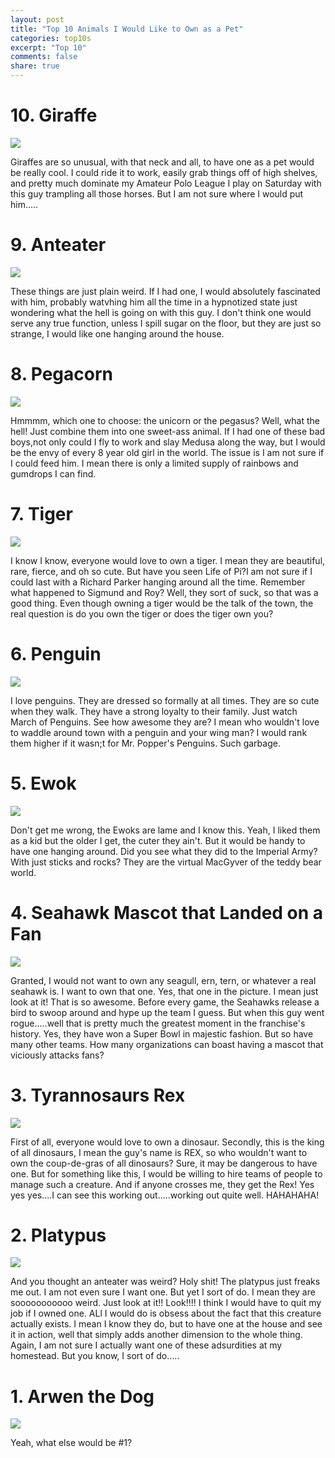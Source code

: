```yaml
---
layout: post
title: "Top 10 Animals I Would Like to Own as a Pet"
categories: top10s
excerpt: "Top 10"
comments: false
share: true
---
```




# 10. Giraffe

![](http://www.livescience.com/images/i/000/037/002/original/giraffe.jpg?interpolation=lanczos-none&downsize=696:*)


Giraffes are so unusual, with that neck and all, to have one as a pet would be really cool. I could ride it to work, easily grab things off of high shelves, and pretty much dominate my Amateur Polo League I play on Saturday with this guy trampling all those horses. But I am not sure where I would put him.....










# 9. Anteater

![](http://blog.londolozi.com/wp-content/uploads/2012/08/blog.anteater.jpg)

These things are just plain weird. If I had one, I would absolutely fascinated with him, probably watvhing him all the time in a hypnotized state just wondering what the hell is going on with this guy. I don't think one would serve any true function, unless I spill sugar on the floor, but they are just so strange, I would like one hanging around the house.


# 8. Pegacorn

![](https://s-media-cache-ak0.pinimg.com/736x/d4/30/90/d43090713309459ab14701c53d73b77d.jpg)


Hmmmm, which one to choose: the unicorn or the pegasus? Well, what the hell! Just combine them into one sweet-ass animal. If I had one of these bad boys,not only could I fly to work and slay Medusa along the way, but I would be the envy of every 8 year old girl in the world. The issue is I am not sure if I could feed him. I mean there is only a limited supply of rainbows and gumdrops I can find.




# 7. Tiger


![](http://animal-dream.com/data_images/tiger/tiger8.jpg)


I know I know, everyone would love to own a tiger. I mean they are beautiful, rare, fierce, and oh so cute. But have you seen Life of Pi?I am not sure if I could last with a Richard Parker hanging around all the time. Remember what happened to Sigmund and Roy? Well, they sort of suck, so that was a good thing. Even though owning a tiger would be the talk of the town, the real question is do you own the tiger or does the tiger own you? 


# 6.  Penguin

![](http://animal-dream.com/data_images/penguin/penguin3.jpg)

I love penguins. They are dressed so formally at all times. They are so cute when they walk. They have a strong loyalty to their family. Just watch March of Penguins. See how awesome they are? I mean who wouldn't love to waddle around town with a penguin and your wing man? I would rank them higher if it wasn;t for Mr. Popper's Penguins. Such garbage. 



# 5. Ewok


![](http://www.themarysue.com/wp-content/uploads/2015/06/wicket-640x277.jpg)


Don't get me wrong, the Ewoks are lame and I know this. Yeah, I liked them as a kid but the older I get, the cuter they ain't. But it would be handy to have one hanging around. Did you see what they did to the Imperial Army? With just sticks and rocks? They are the virtual MacGyver of the teddy bear world. 



# 4. Seahawk Mascot that Landed on a Fan

![](http://l.yimg.com/ny/api/res/1.2/Q0NMNJ4BTAI4ABMOVQcrpQ--/YXBwaWQ9aGlnaGxhbmRlcjtzbT0xO3c9NjQwO2g9MzYw/http://media.zenfs.com/en-US/video/video.nflhighlights.com/daa0403d59469d006b118410199e61cf)

Granted, I would not want to own any seagull, ern, tern, or whatever a real seahawk is. I want to own that one. Yes, that one in the picture. I mean just look at it! That is so awesome. Before every game, the Seahawks release a bird to swoop around and hype up the team I guess. But when this guy went rogue.....well that is pretty much the greatest moment in the franchise's history. Yes, they have won a Super Bowl in majestic fashion. But so have many other teams. How many organizations can boast having a mascot that viciously attacks fans? 


# 3. Tyrannosaurs Rex

![](http://www.abc.net.au/news/image/7251586-3x2-940x627.jpg)

First of all, everyone would love to own a dinosaur. Secondly, this is the king of all dinosaurs, I mean the guy's name is REX, so who wouldn't want to own the coup-de-gras of all dinosaurs? Sure, it may be dangerous to have one. But for something like this, I would be willing to hire teams of people to manage such a creature. And if anyone crosses me, they get the Rex! Yes yes yes....I can see this working out.....working out quite well. HAHAHAHA!


# 2. Platypus

![](http://www.livescience.com/images/i/000/009/679/original/090511-platypus-02.jpg?interpolation=lanczos-none&downsize=696:*)


And you thought an anteater was weird? Holy shit! The platypus just freaks me out. I am not even sure I want one. But yet I sort of do. I mean they are sooooooooooo weird. Just look at it!! Look!!!! I think I would have to quit my job if I owned one. ALl I would do is obsess about the fact that this creature actually exists. I mean I know they do, but to have one at the house and see it in action, well that simply adds another dimension to the whole thing. Again, I am not sure I actually want one of these adsurdities at my homestead. But you know, I sort of do.....

# 1. Arwen the Dog 


![](http://psmak3.github.io/images/mydogI.JPG)

Yeah, what else would be #1?







